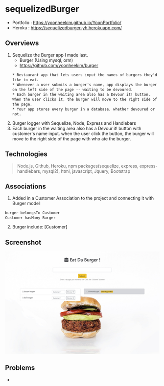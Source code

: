 # sequelizedBurger
* Portfolio : https://yoonheekim.github.io/YoonPortfolio/
* Heroku : https://sequelizedburger-yh.herokuapp.com/

## Overviews
1. Sequelize the Burger app I made last.
    * Burger (Using mysql, orm)
    * https://github.com/yoonheekim/burger
    ```
    * Restaurant app that lets users input the names of burgers they'd like to eat.
    * Whenever a user submits a burger's name, app displays the burger on the left side of the page -- waiting to be devoured.
    * Each burger in the waiting area also has a Devour it! button. When the user clicks it, the burger will move to the right side of the page.
    * Your app stores every burger in a database, whether devoured or not.
    ```
2. Burger logger with Sequelize, Node, Express and Handlebars
3. Each burger in the waiting area also has a Devour it! button with customer's name input. when the user click the button, the burger will move to the right side of the page with who ate the burger.

## Technologies
> Node.js, Github, Heroku, npm packages(sequelize, express, express-handlebars, mysql2), html, javascript, Jquery, Bootstrap

## Associations
1. Added in a Customer Association to the project and connecting it with Burger model
```
burger belongsTo Customer
Customer hasMany Burger
```
2. Burger include: [Customer]

## Screenshot
![alt text](https://raw.githubusercontent.com/yoonheekim/sequelizedBurger/master/public/images/sequelizedburger.jpg)

## Problems
* 
